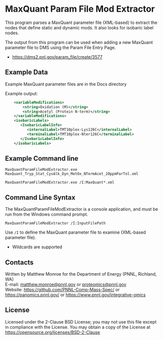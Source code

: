 # MaxQuant Param File Mod Extractor

This program parses a MaxQuant parameter file (XML-based) to extract the nodes
that define static and dynamic mods.  It also looks for isobaric label nodes.

The output from this program can be used when adding a new MaxQuant parameter file to DMS using the Param File Entry Page.
* https://dms2.pnl.gov/param_file/create/3577

## Example Data

Example MaxQuant parameter files are in the Docs directory

Example output:
```XML
    <variableModifications>
        <string>Oxidation (M)</string>
        <string>Acetyl (Protein N-term)</string>
    </variableModifications>
    <isobaricLabels>
       <IsobaricLabelInfo>
          <internalLabel>TMT10plex-Lys126C</internalLabel>
          <terminalLabel>TMT10plex-Nter126C</terminalLabel>
       </IsobaricLabelInfo>
    </isobaricLabels>    
```

## Example Command line 

```
MaxQuantParamFileModExtractor.exe MaxQuant_Tryp_Stat_CysAlk_Dyn_MetOx_NTermAcet_20ppmParTol.xml

MaxQuantParamFileModExtractor.exe /I:MaxQuant*.xml
```

## Command Line Syntax

The MaxQuantParamFileModExtractor is a console application, and must be run from the Windows command prompt.

```
MaxQuantParamFileModExtractor /I:InputFilePath
```

Use `/I` to define the MaxQuant parameter file to examine (XML-based parameter file). 
* Wildcards are supported

## Contacts

Written by Matthew Monroe for the Department of Energy (PNNL, Richland, WA) \
E-mail: matthew.monroe@pnnl.gov or proteomics@pnnl.gov \
Website: https://github.com/PNNL-Comp-Mass-Spec/ or https://panomics.pnnl.gov/ or https://www.pnnl.gov/integrative-omics

## License

Licensed under the 2-Clause BSD License; you may not use this file except
in compliance with the License.  You may obtain a copy of the License at
https://opensource.org/licenses/BSD-2-Clause
